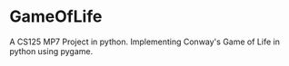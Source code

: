 # GameOfLife
A CS125 MP7 Project in python.
Implementing Conway's Game of Life in python using pygame.
